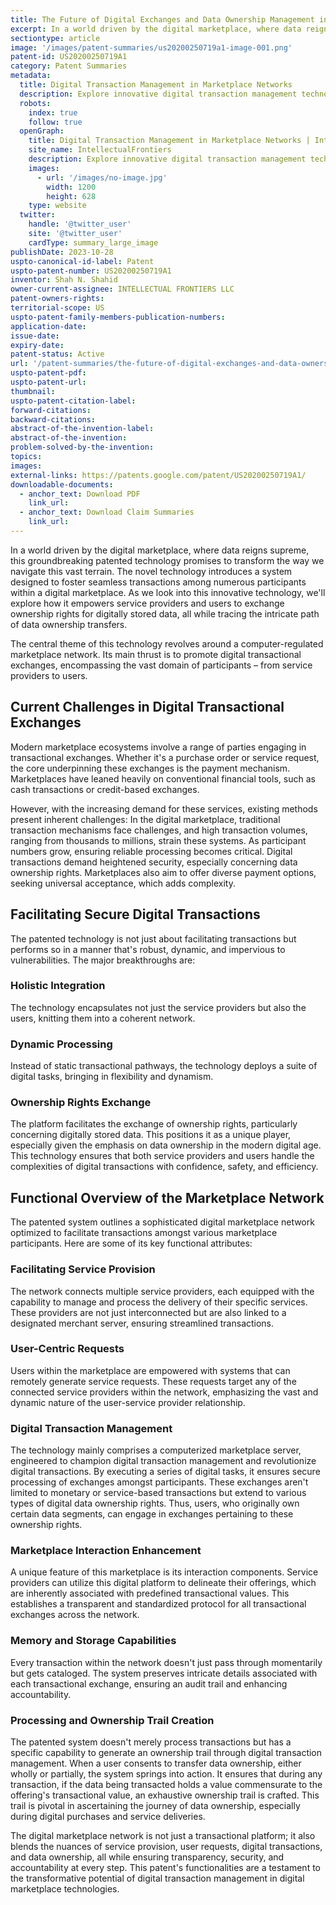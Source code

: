 ```yaml
---
title: The Future of Digital Exchanges and Data Ownership Management in a Marketplace Network
excerpt: In a world driven by the digital marketplace, where data reigns supreme, this groundbreaking patented technology promises to transform the way we navigate this vast terrain.
sectiontype: article
image: '/images/patent-summaries/us20200250719a1-image-001.png'
patent-id: US20200250719A1
category: Patent Summaries
metadata:
  title: Digital Transaction Management in Marketplace Networks
  description: Explore innovative digital transaction management technology revolutionizing digital exchanges and data ownership in marketplace networks. Enhance security and streamline transactions with cutting-edge solutions
  robots:
    index: true
    follow: true
  openGraph:
    title: Digital Transaction Management in Marketplace Networks | IntellectualFrontiers
    site_name: IntellectualFrontiers
    description: Explore innovative digital transaction management technology revolutionizing digital exchanges and data ownership in marketplace networks. Enhance security and streamline transactions with cutting-edge solutions
    images:
      - url: '/images/no-image.jpg'
        width: 1200
        height: 628
    type: website
  twitter:
    handle: '@twitter_user'
    site: '@twitter_user'
    cardType: summary_large_image
publishDate: 2023-10-28
uspto-canonical-id-label: Patent
uspto-patent-number: US20200250719A1
inventor: Shah N. Shahid
owner-current-assignee: INTELLECTUAL FRONTIERS LLC
patent-owners-rights:
territorial-scope: US
uspto-patent-family-members-publication-numbers:
application-date:
issue-date:
expiry-date:
patent-status: Active
url: '/patent-summaries/the-future-of-digital-exchanges-and-data-ownership-management-in-a-marketplace-network'
uspto-patent-pdf:
uspto-patent-url:
thumbnail:
uspto-patent-citation-label:
forward-citations:
backward-citations:
abstract-of-the-invention-label:
abstract-of-the-invention:
problem-solved-by-the-invention:
topics:
images:
external-links: https://patents.google.com/patent/US20200250719A1/
downloadable-documents:
  - anchor_text: Download PDF
    link_url:
  - anchor_text: Download Claim Summaries
    link_url:
---
```


In a world driven by the digital marketplace, where data reigns supreme, this groundbreaking patented technology promises to transform the way we navigate this vast terrain. The novel technology introduces a system designed to foster seamless transactions among numerous participants within a digital marketplace. As we look into this innovative technology, we'll explore how it empowers service providers and users to exchange ownership rights for digitally stored data, all while tracing the intricate path of data ownership transfers.

The central theme of this technology revolves around a computer-regulated marketplace network. Its main thrust is to promote digital transactional exchanges, encompassing the vast domain of participants – from service providers to users.

## Current Challenges in Digital Transactional Exchanges

Modern marketplace ecosystems involve a range of parties engaging in transactional exchanges. Whether it's a purchase order or service request, the core underpinning these exchanges is the payment mechanism. Marketplaces have leaned heavily on conventional financial tools, such as cash transactions or credit-based exchanges.

However, with the increasing demand for these services, existing methods present inherent challenges: In the digital marketplace, traditional transaction mechanisms face challenges, and high transaction volumes, ranging from thousands to millions, strain these systems. As participant numbers grow, ensuring reliable processing becomes critical. Digital transactions demand heightened security, especially concerning data ownership rights. Marketplaces also aim to offer diverse payment options, seeking universal acceptance, which adds complexity.

## Facilitating Secure Digital Transactions

The patented technology is not just about facilitating transactions but performs so in a manner that's robust, dynamic, and impervious to vulnerabilities. The major breakthroughs are:

### Holistic Integration

The technology encapsulates not just the service providers but also the users, knitting them into a coherent network.

### Dynamic Processing

Instead of static transactional pathways, the technology deploys a suite of digital tasks, bringing in flexibility and dynamism.

### Ownership Rights Exchange

The platform facilitates the exchange of ownership rights, particularly concerning digitally stored data. This positions it as a unique player, especially given the emphasis on data ownership in the modern digital age. This technology ensures that both service providers and users handle the complexities of digital transactions with confidence, safety, and efficiency.

## Functional Overview of the Marketplace Network

The patented system outlines a sophisticated digital marketplace network optimized to facilitate transactions amongst various marketplace participants. Here are some of its key functional attributes:

### Facilitating Service Provision

The network connects multiple service providers, each equipped with the capability to manage and process the delivery of their specific services. These providers are not just interconnected but are also linked to a designated merchant server, ensuring streamlined transactions.

### User-Centric Requests

Users within the marketplace are empowered with systems that can remotely generate service requests. These requests target any of the connected service providers within the network, emphasizing the vast and dynamic nature of the user-service provider relationship.

### Digital Transaction Management

The technology mainly comprises a computerized marketplace server, engineered to champion digital transaction management and revolutionize digital transactions. By executing a series of digital tasks, it ensures secure processing of exchanges amongst participants. These exchanges aren't limited to monetary or service-based transactions but extend to various types of digital data ownership rights. Thus, users, who originally own certain data segments, can engage in exchanges pertaining to these ownership rights.

### Marketplace Interaction Enhancement

A unique feature of this marketplace is its interaction components. Service providers can utilize this digital platform to delineate their offerings, which are inherently associated with predefined transactional values. This establishes a transparent and standardized protocol for all transactional exchanges across the network.

### Memory and Storage Capabilities

Every transaction within the network doesn't just pass through momentarily but gets cataloged. The system preserves intricate details associated with each transactional exchange, ensuring an audit trail and enhancing accountability.

### Processing and Ownership Trail Creation

The patented system doesn't merely process transactions but has a specific capability to generate an ownership trail through digital transaction management. When a user consents to transfer data ownership, either wholly or partially, the system springs into action. It ensures that during any transaction, if the data being transacted holds a value commensurate to the offering's transactional value, an exhaustive ownership trail is crafted. This trail is pivotal in ascertaining the journey of data ownership, especially during digital purchases and service deliveries.

The digital marketplace network is not just a transactional platform; it also blends the nuances of service provision, user requests, digital transactions, and data ownership, all while ensuring transparency, security, and accountability at every step. This patent's functionalities are a testament to the transformative potential of digital transaction management in digital marketplace technologies.
